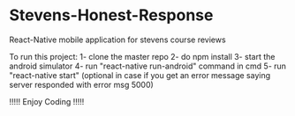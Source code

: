 # Stevens-Honest-Response
React-Native mobile application for stevens course reviews

To run this project:
1- clone the master repo
2- do npm install
3- start the android simulator
4- run "react-native run-android" command in cmd
5- run "react-native start" (optional in case if you get an error message saying server responded with error msg 5000)

!!!!! Enjoy Coding !!!!!